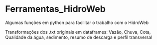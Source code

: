 # Ferramentas_HidroWeb
Algumas funções em python para facilitar o trabalho com o HidroWeb

Transformações dos .txt originais em dataframes: Vazão, Chuva, Cota, Qualidade da água, sedimento, resumo de descarga e perfil transversal 
